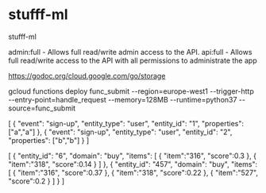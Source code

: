 # stufff-ml
stufff-ml


admin:full	- Allows full read/write admin access to the API.
api:full		- Allows full read/write access to the API with all permissions to administrate the app


https://godoc.org/cloud.google.com/go/storage

gcloud functions deploy func_submit --region=europe-west1 --trigger-http --entry-point=handle_request --memory=128MB --runtime=python37 --source=func_submit 

[
	{
		"event": "sign-up",
		"entity_type": "user",
		"entity_id": "1",
		"properties": ["a","a"]
		},
		{
		"event": "sign-up",
		"entity_type": "user",
		"entity_id": "2",
		"properties": ["b","b"]
	}
]




[
	{
		"entity_id": "6",
		"domain": "buy",
		"items": [
			{
				"item":"316",
				"score":0.3
			},
			{
				"item":"318",
				"score":0.14
			}
		]
	},
	{
		"entity_id": "457",
		"domain": "buy",
		"items": [
			{
				"item":"316",
				"score":0.37
			},
			{
				"item":"318",
				"score":0.22
			},
			{
				"item":"527",
				"score":0.2
			}
		]
	}
]
